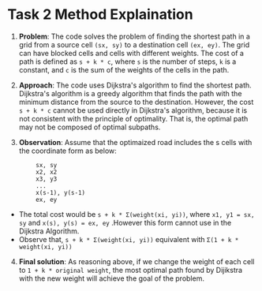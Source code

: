 # Task 2 Method Explaination

1. **Problem**: The code solves the problem of finding the shortest path in a grid from a source cell `(sx, sy)` to a destination cell `(ex, ey)`. The grid can have blocked cells and cells with different weights. The cost of a path is defined as `s + k * c`, where `s` is the number of steps, `k` is a constant, and `c` is the sum of the weights of the cells in the path.

2. **Approach**: The code uses Dijkstra's algorithm to find the shortest path. Dijkstra's algorithm is a greedy algorithm that finds the path with the minimum distance from the source to the destination. However, the cost `s + k * c` cannot be used directly in Dijkstra's algorithm, because it is not consistent with the principle of optimality. That is, the optimal path may not be composed of optimal subpaths.

3. **Observation**: Assume that the optimaized road includes the s cells with the coordinate form as below:
```
        sx, sy
        x2, x2
        x3, y3
        ...
        x(s-1), y(s-1)
        ex, ey
```

- The total cost would be `s + k * Σ(weight(xi, yi))`, where  `x1, y1 = sx, sy` and `x(s), y(s) = ex, ey`
.However this form cannot use in the Dijkstra Algorithm.
- Observe that, `s + k * Σ(weight(xi, yi))` equivalent with `Σ(1 + k * weight(xi, yi))` 
4. **Final solution**: As reasoning above, if we change the weight of each cell to `1 + k * original weight`, the most optimal path found by Dijikstra with the new weight will achieve the goal of the problem.

